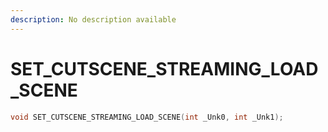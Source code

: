 ```yaml
---
description: No description available 
---
```


# SET_CUTSCENE_STREAMING_LOAD_SCENE

```cpp
void SET_CUTSCENE_STREAMING_LOAD_SCENE(int _Unk0, int _Unk1);
```